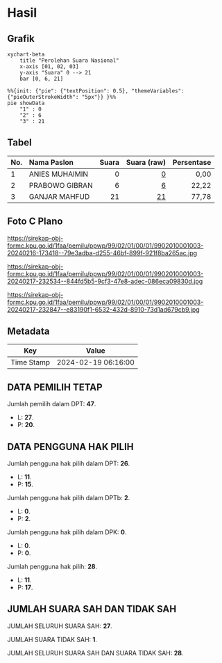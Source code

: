 # Hasil

## Grafik

```mermaid
xychart-beta
    title "Perolehan Suara Nasional"
    x-axis [01, 02, 03]
    y-axis "Suara" 0 --> 21
    bar [0, 6, 21]
```

```mermaid
%%{init: {"pie": {"textPosition": 0.5}, "themeVariables": {"pieOuterStrokeWidth": "5px"}} }%%
pie showData
    "1" : 0
    "2" : 6
    "3" : 21
```

## Tabel

| No. | Nama Paslon    | Suara | Suara (raw) | Persentase |
|:--- |:-------------- | -----:| -----------:| ----------:|
| 1   | ANIES MUHAIMIN | 0     | [0][p-1]    | 0,00       |
| 2   | PRABOWO GIBRAN | 6     | [6][p-2]    | 22,22      |
| 3   | GANJAR MAHFUD  | 21    | [21][p-3]   | 77,78      |


[p-1]: https://github.com/gigit-pemilu/pemilu-2024/blob/main/pilpres/hitung-suara/sub/99-luar-negeri/sub/02-abuja-nigeria/sub/01-abuja-nigeria/sub/0001-abuja-nigeria/sub/003-pos-003/sub/paslon-1.txt
[p-2]: https://github.com/gigit-pemilu/pemilu-2024/blob/main/pilpres/hitung-suara/sub/99-luar-negeri/sub/02-abuja-nigeria/sub/01-abuja-nigeria/sub/0001-abuja-nigeria/sub/003-pos-003/sub/paslon-2.txt
[p-3]: https://github.com/gigit-pemilu/pemilu-2024/blob/main/pilpres/hitung-suara/sub/99-luar-negeri/sub/02-abuja-nigeria/sub/01-abuja-nigeria/sub/0001-abuja-nigeria/sub/003-pos-003/sub/paslon-3.txt

## Foto C Plano

https://sirekap-obj-formc.kpu.go.id/1faa/pemilu/ppwp/99/02/01/00/01/9902010001003-20240216-173418--79e3adba-d255-46bf-899f-921f8ba265ac.jpg

https://sirekap-obj-formc.kpu.go.id/1faa/pemilu/ppwp/99/02/01/00/01/9902010001003-20240217-232534--844fd5b5-9cf3-47e8-adec-086eca09830d.jpg

https://sirekap-obj-formc.kpu.go.id/1faa/pemilu/ppwp/99/02/01/00/01/9902010001003-20240217-232847--e83190f1-6532-432d-8910-73d1ad679cb9.jpg


## Metadata

| Key        | Value               |
| ---------- | ------------------- |
| Time Stamp | 2024-02-19 06:16:00 |


## DATA PEMILIH TETAP

Jumlah pemilih dalam DPT: **47**.
 * L: **27**.
 * P: **20**.

## DATA PENGGUNA HAK PILIH

Jumlah pengguna hak pilih dalam DPT: **26**.
 * L: **11**.
 * P: **15**.

Jumlah pengguna hak pilih dalam DPTb: **2**.
 * L: **0**.
 * P: **2**.

Jumlah pengguna hak pilih dalam DPK: **0**.
 * L: **0**.
 * P: **0**.

Jumlah pengguna hak pilih: **28**.
 * L: **11**.
 * P: **17**.

## JUMLAH SUARA SAH DAN TIDAK SAH

JUMLAH SELURUH SUARA SAH: **27**.

JUMLAH SUARA TIDAK SAH: **1**.

JUMLAH SELURUH SUARA SAH DAN SUARA TIDAK SAH: **28**.


